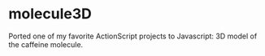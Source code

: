 molecule3D
==========

Ported one of my favorite ActionScript projects to Javascript: 3D model of the caffeine molecule.